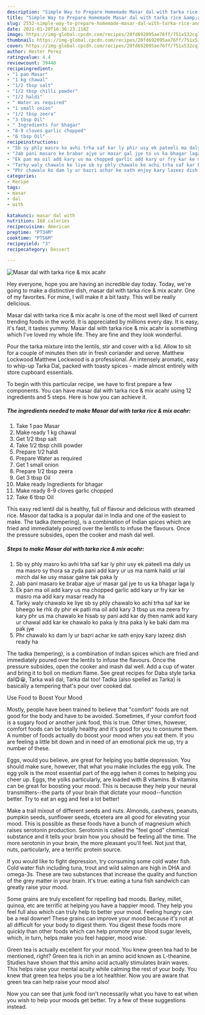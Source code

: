 ```yaml
---
description: "Simple Way to Prepare Homemade Masar dal with tarka rice &amp;amp; mix acahr"
title: "Simple Way to Prepare Homemade Masar dal with tarka rice &amp;amp; mix acahr"
slug: 2552-simple-way-to-prepare-homemade-masar-dal-with-tarka-rice-and-amp-mix-acahr
date: 2021-01-20T16:36:23.118Z
image: https://img-global.cpcdn.com/recipes/20fd692095ae76ff/751x532cq70/masar-dal-with-tarka-rice-mix-acahr-recipe-main-photo.jpg
thumbnail: https://img-global.cpcdn.com/recipes/20fd692095ae76ff/751x532cq70/masar-dal-with-tarka-rice-mix-acahr-recipe-main-photo.jpg
cover: https://img-global.cpcdn.com/recipes/20fd692095ae76ff/751x532cq70/masar-dal-with-tarka-rice-mix-acahr-recipe-main-photo.jpg
author: Hester Perez
ratingvalue: 4.4
reviewcount: 39440
recipeingredient:
- "1 pao Masar"
- "1 kg chawal"
- "1/2 tbsp salt"
- "1/2 tbsp chilli powder"
- "1/2 haldi"
- " Water as required"
- "1 small onion"
- "1/2 tbsp zeera"
- "3 tbsp Oil"
- " Ingredients for bhagar"
- "8-9 cloves garlic chopped"
- "6 tbsp Oil"
recipeinstructions:
- "Sb sy phly masro ko avhi trha saf kar ly phir usy ek pateeli ma daly us ma masro sy thora sa zyda pani add kary ur us ma namk haldi ur lal mirch dal ke usy masar galne tak paka ly"
- "Jab pani masaro ke brabar ajye ur masar gal jye to us ka bhagar laga ly"
- "Ek pan ma oil add kary us ma chopped garlic add kary ur fry kar ke masro ma add kary masar ready ha"
- "Tarky waly chawalo ke liye sb sy phly chawalo ko achi trha saf kar ke bheego ke rhk dy phir ek patli ma oil add kary 3 tbsp us ma zeera fry kary phr us ma chawalo ke hisab sy pani add kar dy then namk add kary ur chawal add kar ke chawalo ko paka ly itna paka ly ke baki dam ma pak jye"
- "Phr chawalo ko dam ly ur bazri achar ke sath enjoy kary lazeez dish ready ha"
categories:
- Recipe
tags:
- masar
- dal
- with

katakunci: masar dal with 
nutrition: 168 calories
recipecuisine: American
preptime: "PT34M"
cooktime: "PT56M"
recipeyield: "3"
recipecategory: Dessert

---
```



![Masar dal with tarka rice &amp; mix acahr](https://img-global.cpcdn.com/recipes/20fd692095ae76ff/751x532cq70/masar-dal-with-tarka-rice-mix-acahr-recipe-main-photo.jpg)

Hey everyone, hope you are having an incredible day today. Today, we're going to make a distinctive dish, masar dal with tarka rice &amp; mix acahr. One of my favorites. For mine, I will make it a bit tasty. This will be really delicious.

Masar dal with tarka rice &amp; mix acahr is one of the most well liked of current trending foods in the world. It is appreciated by millions every day. It is easy, it's fast, it tastes yummy. Masar dal with tarka rice &amp; mix acahr is something which I've loved my whole life. They are fine and they look wonderful.

Pour the tarka mixture into the lentils, stir and cover with a lid. Allow to sit for a couple of minutes then stir in fresh coriander and serve. Matthew Lockwood Matthew Lockwood is a professional. An intensely aromatic, easy to whip-up Tarka Dal, packed with toasty spices - made almost entirely with store cupboard essentials.


To begin with this particular recipe, we have to first prepare a few components. You can have masar dal with tarka rice &amp; mix acahr using 12 ingredients and 5 steps. Here is how you can achieve it.

<!--inarticleads1-->

##### The ingredients needed to make Masar dal with tarka rice &amp; mix acahr:

1. Take 1 pao Masar
1. Make ready 1 kg chawal
1. Get 1/2 tbsp salt
1. Take 1/2 tbsp chilli powder
1. Prepare 1/2 haldi
1. Prepare  Water as required
1. Get 1 small onion
1. Prepare 1/2 tbsp zeera
1. Get 3 tbsp Oil
1. Make ready  Ingredients for bhagar
1. Make ready 8-9 cloves garlic chopped
1. Take 6 tbsp Oil


This easy red lentil dal is healthy, full of flavour and delicious with steamed rice. Masoor dal tadka is a popular dal in India and one of the easiest to make. The tadka (tempering), is a combination of Indian spices which are fried and immediately poured over the lentils to infuse the flavours. Once the pressure subsides, open the cooker and mash dal well. 

<!--inarticleads2-->

##### Steps to make Masar dal with tarka rice &amp; mix acahr:

1. Sb sy phly masro ko avhi trha saf kar ly phir usy ek pateeli ma daly us ma masro sy thora sa zyda pani add kary ur us ma namk haldi ur lal mirch dal ke usy masar galne tak paka ly
1. Jab pani masaro ke brabar ajye ur masar gal jye to us ka bhagar laga ly
1. Ek pan ma oil add kary us ma chopped garlic add kary ur fry kar ke masro ma add kary masar ready ha
1. Tarky waly chawalo ke liye sb sy phly chawalo ko achi trha saf kar ke bheego ke rhk dy phir ek patli ma oil add kary 3 tbsp us ma zeera fry kary phr us ma chawalo ke hisab sy pani add kar dy then namk add kary ur chawal add kar ke chawalo ko paka ly itna paka ly ke baki dam ma pak jye
1. Phr chawalo ko dam ly ur bazri achar ke sath enjoy kary lazeez dish ready ha


The tadka (tempering), is a combination of Indian spices which are fried and immediately poured over the lentils to infuse the flavours. Once the pressure subsides, open the cooker and mash dal well. Add a cup of water and bring it to boil on medium flame. See great recipes for Daba style tarka dal😋😀, Tarka wali dal, Tarka dal too! Tadka (also spelled as Tarka) is basically a tempering that&#39;s pour over cooked dal. 

Use Food to Boost Your Mood


Mostly, people have been trained to believe that "comfort" foods are not good for the body and have to be avoided. Sometimes, if your comfort food is a sugary food or another junk food, this is true. Other times, however, comfort foods can be totally healthy and it's good for you to consume them. A number of foods actually do boost your mood when you eat them. If you are feeling a little bit down and in need of an emotional pick me up, try a number of these.

Eggs, would you believe, are great for helping you battle depression. You should make sure, however, that what you make includes the egg yolk. The egg yolk is the most essential part of the egg iwhen it comes to helping you cheer up. Eggs, the yolks particularly, are loaded with B vitamins. B vitamins can be great for boosting your mood. This is because they help your neural transmitters--the parts of your brain that dictate your mood--function better. Try to eat an egg and feel a lot better!

Make a trail mixout of different seeds and nuts. Almonds, cashews, peanuts, pumpkin seeds, sunflower seeds, etcetera are all good for elevating your mood. This is possible as these foods have a bunch of magnesium which raises serotonin production. Serotonin is called the "feel good" chemical substance and it tells your brain how you should be feeling all the time. The more serotonin in your brain, the more pleasant you'll feel. Not just that, nuts, particularly, are a terrific protein source.

If you would like to fight depression, try consuming some cold water fish. Cold water fish including tuna, trout and wild salmon are high in DHA and omega-3s. These are two substances that increase the quality and function of the grey matter in your brain. It's true: eating a tuna fish sandwich can greatly raise your mood. 

Some grains are truly excellent for repelling bad moods. Barley, millet, quinoa, etc are terrific at helping you have a happier mood. They help you feel full also which can truly help to better your mood. Feeling hungry can be a real downer! These grains can improve your mood because it's not at all difficult for your body to digest them. You digest these foods more quickly than other foods which can help promote your blood sugar levels, which, in turn, helps make you feel happier, mood wise.

Green tea is actually excellent for your mood. You knew green tea had to be mentioned, right? Green tea is rich in an amino acid known as L-theanine. Studies have shown that this amino acid actually stimulates brain waves. This helps raise your mental acuity while calming the rest of your body. You knew that green tea helps you be a lot healthier. Now you are aware that green tea can help raise your mood also!

Now you can see that junk food isn't necessarily what you have to eat when you wish to help your moods get better. Try  a few  of  these  suggestions  instead.

